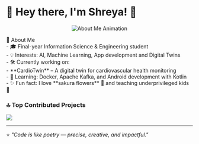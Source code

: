 # 🌸 Hey there, I'm Shreya! 👋

<p align="center">
  <img src="https://readme-typing-svg.herokuapp.com?font=Fira+Code&size=22&duration=3000&pause=800&color=FF69B4&center=true&vCenter=true&width=1000&lines=Hi!+I’m+Shreya!;A+final-year+Information+Science+student;Passionate+about+building+intelligent+systems;Solving+real-world+problems;Creating+projects+that+blend+creativity+with+technology" alt="About Me Animation" />
</p>
🚀 About Me<br>- 🎓 Final-year Information Science & Engineering student<br>- 💡 Interests: AI, Machine Learning, App development and Digital Twins<br>- 🛠️ Currently working on:  <br>  - **CardioTwin** – A digital twin for cardiovascular health monitoring  <br>- 🌱 Learning: Docker, Apache Kafka, and Android development with Kotlin<br>- ✨ Fun fact: I love **sakura flowers** 🌸 and teaching underprivileged kids 💛


### 🔝 Top Contributed Projects 
![](https://github-contributor-stats.vercel.app/api?username=Shreya-196&limit=5&theme=dark&combine_all_yearly_contributions=true)

---

⭐ *"Code is like poetry — precise, creative, and impactful."*  
